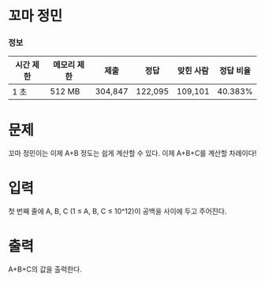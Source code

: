 # 꼬마 정민

### 정보
| 시간 제한 | 메모리 제한 | 제출    | 정답    | 맞힌 사람 | 정답 비율    |
|-----------|--------------|---------|---------|-----------|--------------|
| 1 초      | 512 MB       | 304,847 | 122,095 | 109,101   | 40.383%      |

# 문제
꼬마 정민이는 이제 A+B 정도는 쉽게 계산할 수 있다.
이제 A+B+C를 계산할 차례이다!

# 입력
첫 번째 줄에 A, B, C (1 ≤ A, B, C ≤ 10^12)이 공백을 사이에 두고 주어진다.

# 출력
A+B+C의 값을 출력한다.
